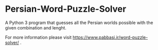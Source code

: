 # Persian-Word-Puzzle-Solver
A Python 3 program that guesses all the Persian worlds possible with the given combination and lenght.

For more information please visit https://www.pabbasi.ir/word-puzzle-solver/ .
